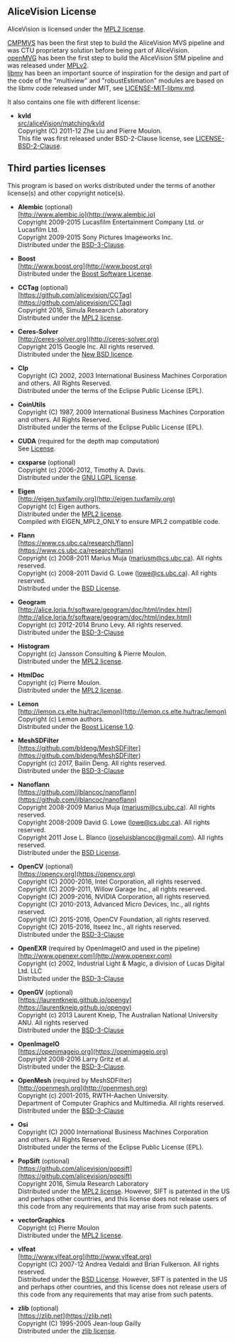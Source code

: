 ## AliceVision License

AliceVision is licensed under the [MPL2 license](LICENSE-MPL2.md).

[CMPMVS](http://people.ciirc.cvut.cz/~pajdla/) has been the first step to build the AliceVision MVS pipeline and was CTU proprietary solution before being part of AliceVision.  
[openMVG](https://github.com/openMVG/openMVG) has been the first step to build the AliceVision SfM pipeline and was released under [MPLv2](LICENSE-MPL2.md).  
[libmv](https://github.com/libmv/libmv) has been an important source of inspiration for the design and part of the code of the "multiview" and "robustEstimation"
modules are based on the libmv code released under MIT, see [LICENSE-MIT-libmv.md](LICENSE-MIT-libmv.md).


It also contains one file with different license:

*   __kvld__  
    [src/aliceVision/matching/kvld](src/aliceVision/matching/kvld)  
    Copyright (C) 2011-12 Zhe Liu and Pierre Moulon.  
    This file was first released under BSD-2-Clause license, see [LICENSE-BSD-2-Clause](http://opensource.org/licenses/BSD-2-Clause).


## Third parties licenses

This program is based on works distributed under the terms of another license(s) and other copyright notice(s).

*   __Alembic__ (optional)  
    [http://www.alembic.io](http://www.alembic.io)  
    Copyright 2009-2015 Lucasfilm Entertainment Company Ltd. or Lucasfilm Ltd.  
    Copyright 2009-2015 Sony Pictures Imageworks Inc.  
    Distributed under the [BSD-3-Clause](https://github.com/alembic/alembic/blob/master/LICENSE.txt).

*   __Boost__  
    [http://www.boost.org](http://www.boost.org)  
    Distributed under the [Boost Software License](http://www.boost.org/users/license.html).

*   __CCTag__ (optional)  
    [https://github.com/alicevision/CCTag](https://github.com/alicevision/CCTag)  
    Copyright 2016, Simula Research Laboratory  
    Distributed under the [MPL2 license](http://opensource.org/licenses/MPL-2.0).

*   __Ceres-Solver__  
    [http://ceres-solver.org](http://ceres-solver.org)  
    Copyright 2015 Google Inc. All rights reserved.  
    Distributed under the [New BSD licence](http://ceres-solver.org/license.html).

*   __Clp__  
    Copyright (C) 2002, 2003 International Business Machines Corporation  
    and others.  All Rights Reserved.  
    Distributed under the terms of the Eclipse Public License (EPL).

*   __CoinUtils__  
    Copyright (C) 1987, 2009 International Business Machines Corporation  
    and others.  All Rights Reserved.  
    Distributed under the terms of the Eclipse Public License (EPL).

*   __CUDA__ (required for the depth map computation)  
    See [License](https://docs.nvidia.com/cuda/eula/index.html#license-driver).

*   __cxsparse__  (optional)  
    Copyright (c) 2006-2012, Timothy A. Davis.  
    Distributed under the [GNU LGPL license](http://opensource.org/licenses/lgpl-license).

*   __Eigen__  
    [http://eigen.tuxfamily.org](http://eigen.tuxfamily.org)  
    Copyright (c) Eigen authors.  
    Distributed under the [MPL2 license](http://opensource.org/licenses/MPL-2.0).  
    Compiled with EIGEN_MPL2_ONLY to ensure MPL2 compatible code.

*   __Flann__  
    [https://www.cs.ubc.ca/research/flann](https://www.cs.ubc.ca/research/flann)  
    Copyright (c) 2008-2011  Marius Muja (mariusm@cs.ubc.ca). All rights reserved.  
    Copyright (c) 2008-2011  David G. Lowe (lowe@cs.ubc.ca). All rights reserved.  
    Distributed under the [BSD License](http://www.opensource.org/licenses/bsd-license.php).

*   __Geogram__  
    [http://alice.loria.fr/software/geogram/doc/html/index.html](http://alice.loria.fr/software/geogram/doc/html/index.html)  
    Copyright (c) 2012-2014 Bruno Levy. All rights reserved.  
    Distributed under the [BSD-3-Clause](https://opensource.org/licenses/BSD-3-Clause)

*   __Histogram__  
    Copyright (c) Jansson Consulting & Pierre Moulon.  
    Distributed under the [MPL2 license](http://opensource.org/licenses/MPL-2.0).

*   __HtmlDoc__  
    Copyright (c) Pierre Moulon.  
    Distributed under the [MPL2 license](http://opensource.org/licenses/MPL-2.0).

*   __Lemon__  
    [http://lemon.cs.elte.hu/trac/lemon](http://lemon.cs.elte.hu/trac/lemon)  
    Copyright (c) Lemon authors.  
    Distributed under the [Boost License 1.0](http://www.boost.org/LICENSE_1_0.txt).

*   __MeshSDFilter__  
    [https://github.com/bldeng/MeshSDFilter](https://github.com/bldeng/MeshSDFilter)  
    Copyright (c) 2017, Bailin Deng. All rights reserved.  
    Distributed under the [BSD-3-Clause](https://opensource.org/licenses/BSD-3-Clause)

*   __Nanoflann__  
    [https://github.com/jlblancoc/nanoflann](https://github.com/jlblancoc/nanoflann)  
    Copyright 2008-2009  Marius Muja (mariusm@cs.ubc.ca). All rights reserved.  
    Copyright 2008-2009  David G. Lowe (lowe@cs.ubc.ca). All rights reserved.  
    Copyright 2011 Jose L. Blanco (joseluisblancoc@gmail.com). All rights reserved.  
    Distributed under the [BSD License](http://www.opensource.org/licenses/bsd-license.php).

*   __OpenCV__ (optional)  
    [https://opencv.org](https://opencv.org)  
    Copyright (C) 2000-2016, Intel Corporation, all rights reserved.  
    Copyright (C) 2009-2011, Willow Garage Inc., all rights reserved.  
    Copyright (C) 2009-2016, NVIDIA Corporation, all rights reserved.  
    Copyright (C) 2010-2013, Advanced Micro Devices, Inc., all rights reserved.  
    Copyright (C) 2015-2016, OpenCV Foundation, all rights reserved.  
    Copyright (C) 2015-2016, Itseez Inc., all rights reserved.  
    Distributed under the [BSD-3-Clause](https://opensource.org/licenses/BSD-3-Clause)

*   __OpenEXR__ (required by OpenImageIO and used in the pipeline)  
    [http://www.openexr.com](http://www.openexr.com)  
    Copyright (c) 2002, Industrial Light & Magic, a division of Lucas Digital Ltd. LLC  
    Distributed under the [BSD-3-Clause](https://opensource.org/licenses/BSD-3-Clause)

*   __OpenGV__ (optional)  
    [https://laurentkneip.github.io/opengv](https://laurentkneip.github.io/opengv)  
    Copyright (c) 2013 Laurent Kneip, The Australian National University ANU. All rights reserved  
    Distributed under the [BSD-3-Clause](https://opensource.org/licenses/BSD-3-Clause)

*   __OpenImageIO__  
    [https://openimageio.org](https://openimageio.org)  
    Copyright 2008-2016 Larry Gritz et al.  
    Distributed under the [BSD-3-Clause](https://github.com/OpenImageIO/oiio/blob/master/LICENSE).

*   __OpenMesh__ (required by MeshSDFilter)  
    [http://openmesh.org](http://openmesh.org)  
    Copyright (c) 2001-2015, RWTH-Aachen University.  
    Department of Computer Graphics and Multimedia. All rights reserved.  
    Distributed under the [BSD-3-Clause](https://opensource.org/licenses/BSD-3-Clause)

*   __Osi__  
    Copyright (C) 2000 International Business Machines Corporation  
    and others.  All Rights Reserved.  
    Distributed under the terms of the Eclipse Public License (EPL).

*   __PopSift__ (optional)  
    [https://github.com/alicevision/popsift](https://github.com/alicevision/popsift)  
    Copyright 2016, Simula Research Laboratory  
    Distributed under the [MPL2 license](http://opensource.org/licenses/MPL-2.0).
    However, SIFT is patented in the US and perhaps other countries, and this license does not release users of this code from any requirements that may arise from such patents.

*   __vectorGraphics__  
    Copyright (c) Pierre Moulon  
    Distributed under the [MPL2 license](http://opensource.org/licenses/MPL-2.0).

*   __vlfeat__  
    [http://www.vlfeat.org](http://www.vlfeat.org)  
    Copyright (C) 2007-12 Andrea Vedaldi and Brian Fulkerson. All rights reserved.  
    Distributed under the [BSD License](http://www.opensource.org/licenses/bsd-license.php).
    However, SIFT is patented in the US and perhaps other countries, and this license does not release users of this code from any requirements that may arise from such patents.

*   __zlib__  (optional)  
    [https://zlib.net](https://zlib.net)  
    Copyright (C) 1995-2005 Jean-loup Gailly  
    Distributed under the [zlib license](http://opensource.org/licenses/Zlib).

